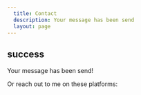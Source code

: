 ```yaml
---
  title: Contact
  description: Your message has been send
  layout: page
---
```

## success 

<p class="alert alert--success">Your message has been send!</p>

Or reach out to me on these platforms:
